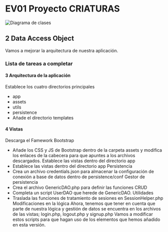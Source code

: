 # EV01 Proyecto CRIATURAS

![Diagrama de clases]()
## 2 Data Access Object
Vamos a mejorar la arquitectura de nuestra aplicación.

### Lista de tareas a completar

#### 3 Arquitectura de la aplicación
Establece los cuatro directorios principales
* app
* assets
* utils
* persistence
* Añade el directorio templates

#### 4 Vistas
Descarga el Famework Bootstrap
* Añade los CSS y JS de Bootstrap dentro de la carpeta assets y modifica los enlaces de la cabecera para que apuntes a los archivos descargados.
Establece las vistas dentro del directorio app
* Establece las vistas dentro del directorio app
Persistencia
* Crea un archivo credentials.json para almacenar la configuración de conexión a base de datos dentro de persistence/conf
Gestor de persistencia
* Crea el archivo GenericDAO.php para definir las funciones CRUD
* Completa un script UserDAO que herede de GenericDAO.
Utilidades
* Traslada las funciones de tratamiento de sesiones en SessionHelper.php
Modificaciones en la lógica
Ahora, tenemos que tener en cuenta que parte de nuestra lógica y gestión de datos se encuentra en los archivos de las vistas; login.php, logout.php y signup.php
Vamos a modificar estos scripts para que hagan uso de los elementos que hemos añadido en esta versión.
